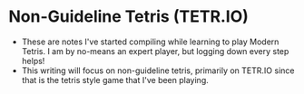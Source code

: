 # Non-Guideline Tetris (TETR.IO)

- These are notes I've started compiling while learning to play Modern Tetris. I am by no-means an expert player, but logging down every step helps! 
- This writing will focus on non-guideline tetris, primarily on TETR.IO since that is the tetris style game that I've been playing.